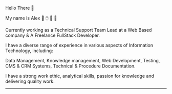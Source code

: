 Hello There 👋

My name is Alex  🔌 🖱️ 🔋 🌱

Currently working as a Technical Support Team Lead at a Web Based company &  A Freelance FullStack Developer. 

I have a diverse range of experience in various aspects of Information Technology, including:

Data Management, Knowledge management, Web Development, Testing, CMS & CRM Systems, Technical & Procedure Documentation. 

I have a strong work ethic, analytical skills, passion for knowledge and delivering quality work.



-------------

<!--
**alexrosenbaum/alexrosenbaum** is a ✨ _special_ ✨ repository because its `README.md` (this file) appears on your GitHub profile.

Here are some ideas to get you started:

🌱 I’m currently learning topics in  variety of fields including :
- Data Analysis with SQL & Excel
- Software Testing
- JavaScript
- CompTIA A+
- Ethical Hacking with Linux & Python

- 🔭 I’m currently working on ...
- 🌱 I’m currently learning ...
- 👯 I’m looking to collaborate on ...
- 🤔 I’m looking for help with ...
- 💬 Ask me about ...
- 📫 How to reach me: ...
- 😄 Pronouns: ...
- ⚡ Fun fact: ....
-->
